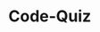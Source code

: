 # Code-Quiz
<!--Your Task
As you proceed in your journey to becoming a full-stack web developer, it’s likely that you’ll be asked to complete a coding assessment, perhaps as part of an interview process. A typical coding assessment is a combination of multiple-choice questions and interactive coding challenges.

To help you become familiar with these tests and give you a chance to apply the skills from this module, this week’s Challenge invites you to build a timed coding quiz with multiple-choice questions. This app will run in the browser, and will feature dynamically updated HTML and CSS powered by JavaScript code that you write. It will have a clean, polished, and responsive user interface. This week’s coursework will teach you all the skills you need to succeed in this assignment.

NOTE
Coding assessments are an important part of the interview process for developers. In fact, employers often use them to filter out job candidates with a cut-off score. To help you prepare, we’ve developed a set of technical interview questions that you can answer throughout the course. The difficulty level of these questions will increase as you become a more proficient developer. If you take advantage of these opportunities to practice, you should be well-prepared to shine during the technical interview process toward the end of this course!

User Story
AS A coding boot camp student
I WANT to take a timed quiz on JavaScript fundamentals that stores high scores
SO THAT I can gauge my progress compared to my peers
Acceptance Criteria
GIVEN I am taking a code quiz
WHEN I click the start button
THEN a timer starts and I am presented with a question 
// function startQuiz
WHEN I answer a question
THEN I am presented with another question 
// function generateQuizQuestions
WHEN I answer a question incorrectly
THEN time is subtracted from the clock
// function checkAnswer
WHEN all questions are answered or the timer reaches 0
THEN the game is over
// function showScore
WHEN the game is over
THEN I can save my initials and score
//generageHighscores

 URL to site: https://awarmath.github.io/Code-Quiz/
 
 screenshot for the site is under the .assets/images/screenshot.png>